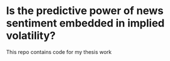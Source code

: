 # Is the predictive power of news sentiment embedded in implied volatility?

This repo contains code for my thesis work
